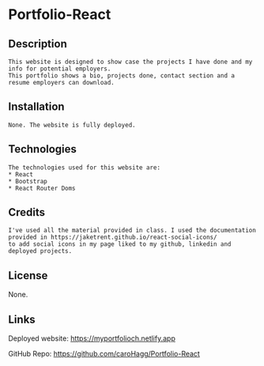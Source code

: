 # Portfolio-React

## Description

    This website is designed to show case the projects I have done and my info for potential employers. 
    This portfolio shows a bio, projects done, contact section and a resume employers can download. 

## Installation

    None. The website is fully deployed. 


## Technologies 

    The technologies used for this website are:
    * React
    * Bootstrap 
    * React Router Doms


## Credits

    I've used all the material provided in class. I used the documentation provided in https://jaketrent.github.io/react-social-icons/ 
    to add social icons in my page liked to my github, linkedin and deployed projects.  

## License
None. 

## Links 
Deployed website:
 https://myportfolioch.netlify.app

GitHub Repo: https://github.com/caroHagg/Portfolio-React